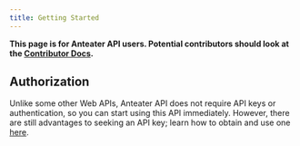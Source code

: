 ```yaml
---
title: Getting Started
---
```


**This page is for Anteater API users. Potential contributors should look at the [Contributor Docs](/docs/contributor/anteaterapi).**

## Authorization

Unlike some other Web APIs, Anteater API does not require API keys or authentication, so you can start using this API immediately.
However, there are still advantages to seeking an API key; learn how to obtain and use one [here](./best-practices).
